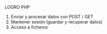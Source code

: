 ​	LOGRO PHP

1. Enviar y procesar datos con POST / GET
2. Mantener sesión (guardar y recuperar datos)
3. Acceso a ficheros

